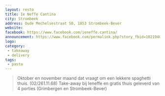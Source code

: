 ```yaml
---
layout: resto
title: Ie Neffe Cantina
city: Strombeek
address: Oude Mechelsestraat 50, 1853 Strombeek-Bever
website:
facebook: https://www.facebook.com/ieneffe.cantina/
announcement: https://www.facebook.com/permalink.php?story_fbid=10219409170247113&id=1447836159
logo: 
category: 
 - takeaway
 - delivery
tags: 
 - pasta
---
```


>Oktober en november maand dat vraagt om een lekkere spaghetti thuis.  (02/261.11.68)
Take-away bij Ieneffe en gratis thuis geleverd van 4 porties (Grimbergen en Strombeek-Bever)
